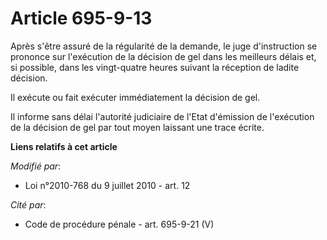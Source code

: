 # Article 695-9-13

Après s'être assuré de la régularité de la demande, le juge d'instruction se prononce sur l'exécution de la décision de gel
dans les meilleurs délais et, si possible, dans les vingt-quatre heures suivant la réception de ladite décision.

Il exécute ou fait exécuter immédiatement la décision de gel.

Il informe sans délai l'autorité judiciaire de l'Etat d'émission de l'exécution de la décision de gel par tout moyen laissant
une trace écrite.

**Liens relatifs à cet article**

_Modifié par_:

  - Loi n°2010-768 du 9 juillet 2010 - art. 12

_Cité par_:

  - Code de procédure pénale - art. 695-9-21 (V)
